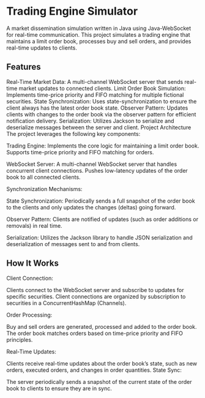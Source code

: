 # Trading Engine Simulator
A market dissemination simulation written in Java using Java-WebSocket for real-time communication. This project simulates a trading engine that maintains a limit order book, processes buy and sell orders, and provides real-time updates to clients.

## Features
Real-Time Market Data: A multi-channel WebSocket server that sends real-time market updates to connected clients.
Limit Order Book Simulation: Implements time-price priority and FIFO matching for multiple fictional securities.
State Synchronization: Uses state-synchronization to ensure the client always has the latest order book state.
Observer Pattern: Updates clients with changes to the order book via the observer pattern for efficient notification delivery.
Serialization: Utilizes Jackson to serialize and deserialize messages between the server and client.
Project Architecture
The project leverages the following key components:

Trading Engine: Implements the core logic for maintaining a limit order book.
Supports time-price priority and FIFO matching for orders.

WebSocket Server: A multi-channel WebSocket server that handles concurrent client connections.
Pushes low-latency updates of the order book to all connected clients.

Synchronization Mechanisms:

State Synchronization: Periodically sends a full snapshot of the order book to the clients and only updates the changes (deltas) going forward.

Observer Pattern: Clients are notified of updates (such as order additions or removals) in real time.

Serialization: Utilizes the Jackson library to handle JSON serialization and deserialization of messages sent to and from clients.

## How It Works
Client Connection:

Clients connect to the WebSocket server and subscribe to updates for specific securities. Client connections are organized by subscription to securities in a ConcurrentHashMap (Channels).

Order Processing:

Buy and sell orders are generated, processed and added to the order book.
The order book matches orders based on time-price priority and FIFO principles.

Real-Time Updates:

Clients receive real-time updates about the order book’s state, such as new orders, executed orders, and changes in order quantities.
State Sync:

The server periodically sends a snapshot of the current state of the order book to clients to ensure they are in sync.
